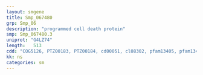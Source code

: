 ```yaml
---
layout: smgene
title: Smp_067480
grp: Smp_06
description: "programmed cell death protein"
smp: Smp_067480.3
uniprot: "G4LZ74"
length:   513
cdd: "COG5126, PTZ00183, PTZ00184, cd00051, cl08302, pfam13405, pfam13499, pfam13833, smart00027, smart00054"
kk: ns
categories: sm
---
```

